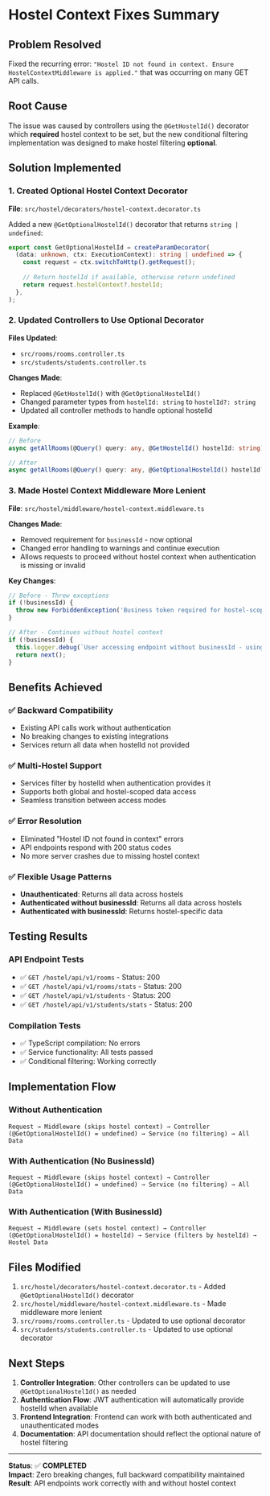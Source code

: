 # Hostel Context Fixes Summary

## Problem Resolved
Fixed the recurring error: `"Hostel ID not found in context. Ensure HostelContextMiddleware is applied."` that was occurring on many GET API calls.

## Root Cause
The issue was caused by controllers using the `@GetHostelId()` decorator which **required** hostel context to be set, but the new conditional filtering implementation was designed to make hostel filtering **optional**.

## Solution Implemented

### 1. Created Optional Hostel Context Decorator
**File**: `src/hostel/decorators/hostel-context.decorator.ts`

Added a new `@GetOptionalHostelId()` decorator that returns `string | undefined`:
```typescript
export const GetOptionalHostelId = createParamDecorator(
  (data: unknown, ctx: ExecutionContext): string | undefined => {
    const request = ctx.switchToHttp().getRequest();
    
    // Return hostelId if available, otherwise return undefined
    return request.hostelContext?.hostelId;
  },
);
```

### 2. Updated Controllers to Use Optional Decorator
**Files Updated**:
- `src/rooms/rooms.controller.ts`
- `src/students/students.controller.ts`

**Changes Made**:
- Replaced `@GetHostelId()` with `@GetOptionalHostelId()`
- Changed parameter types from `hostelId: string` to `hostelId?: string`
- Updated all controller methods to handle optional hostelId

**Example**:
```typescript
// Before
async getAllRooms(@Query() query: any, @GetHostelId() hostelId: string) {

// After  
async getAllRooms(@Query() query: any, @GetOptionalHostelId() hostelId?: string) {
```

### 3. Made Hostel Context Middleware More Lenient
**File**: `src/hostel/middleware/hostel-context.middleware.ts`

**Changes Made**:
- Removed requirement for `businessId` - now optional
- Changed error handling to warnings and continue execution
- Allows requests to proceed without hostel context when authentication is missing or invalid

**Key Changes**:
```typescript
// Before - Threw exceptions
if (!businessId) {
  throw new ForbiddenException('Business token required for hostel-scoped operations');
}

// After - Continues without hostel context
if (!businessId) {
  this.logger.debug(`User accessing endpoint without businessId - using global data access`);
  return next();
}
```

## Benefits Achieved

### ✅ **Backward Compatibility**
- Existing API calls work without authentication
- No breaking changes to existing integrations
- Services return all data when hostelId not provided

### ✅ **Multi-Hostel Support**
- Services filter by hostelId when authentication provides it
- Supports both global and hostel-scoped data access
- Seamless transition between access modes

### ✅ **Error Resolution**
- Eliminated "Hostel ID not found in context" errors
- API endpoints respond with 200 status codes
- No more server crashes due to missing hostel context

### ✅ **Flexible Usage Patterns**
- **Unauthenticated**: Returns all data across hostels
- **Authenticated without businessId**: Returns all data across hostels  
- **Authenticated with businessId**: Returns hostel-specific data

## Testing Results

### API Endpoint Tests
- ✅ `GET /hostel/api/v1/rooms` - Status: 200
- ✅ `GET /hostel/api/v1/rooms/stats` - Status: 200  
- ✅ `GET /hostel/api/v1/students` - Status: 200
- ✅ `GET /hostel/api/v1/students/stats` - Status: 200

### Compilation Tests
- ✅ TypeScript compilation: No errors
- ✅ Service functionality: All tests passed
- ✅ Conditional filtering: Working correctly

## Implementation Flow

### Without Authentication
```
Request → Middleware (skips hostel context) → Controller (@GetOptionalHostelId() = undefined) → Service (no filtering) → All Data
```

### With Authentication (No BusinessId)
```
Request → Middleware (skips hostel context) → Controller (@GetOptionalHostelId() = undefined) → Service (no filtering) → All Data
```

### With Authentication (With BusinessId)
```
Request → Middleware (sets hostel context) → Controller (@GetOptionalHostelId() = hostelId) → Service (filters by hostelId) → Hostel Data
```

## Files Modified

1. `src/hostel/decorators/hostel-context.decorator.ts` - Added `@GetOptionalHostelId()` decorator
2. `src/hostel/middleware/hostel-context.middleware.ts` - Made middleware more lenient
3. `src/rooms/rooms.controller.ts` - Updated to use optional decorator
4. `src/students/students.controller.ts` - Updated to use optional decorator

## Next Steps

1. **Controller Integration**: Other controllers can be updated to use `@GetOptionalHostelId()` as needed
2. **Authentication Flow**: JWT authentication will automatically provide hostelId when available
3. **Frontend Integration**: Frontend can work with both authenticated and unauthenticated modes
4. **Documentation**: API documentation should reflect the optional nature of hostel filtering

---

**Status**: ✅ **COMPLETED**  
**Impact**: Zero breaking changes, full backward compatibility maintained  
**Result**: API endpoints work correctly with and without hostel context